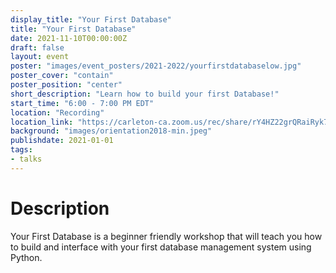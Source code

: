 ```yaml
---
display_title: "Your First Database"
title: "Your First Database"
date: 2021-11-10T00:00:00Z
draft: false
layout: event
poster: "images/event_posters/2021-2022/yourfirstdatabaselow.jpg"
poster_cover: "contain"
poster_position: "center"
short_description: "Learn how to build your first Database!"
start_time: "6:00 - 7:00 PM EDT"
location: "Recording"
location_link: "https://carleton-ca.zoom.us/rec/share/rY4HZ22grQRaiRyk7EiBIFQmSj05lTFDBOYhVh6g3NAs7oHqNmVUrnaZp7LmRiP0.5872YF5Wr4Qbv91P"
background: "images/orientation2018-min.jpeg"
publishdate: 2021-01-01
tags:
- talks
---
```


# Description

Your First Database is a beginner friendly workshop that will teach you how to build and interface with your first database management system using Python.
